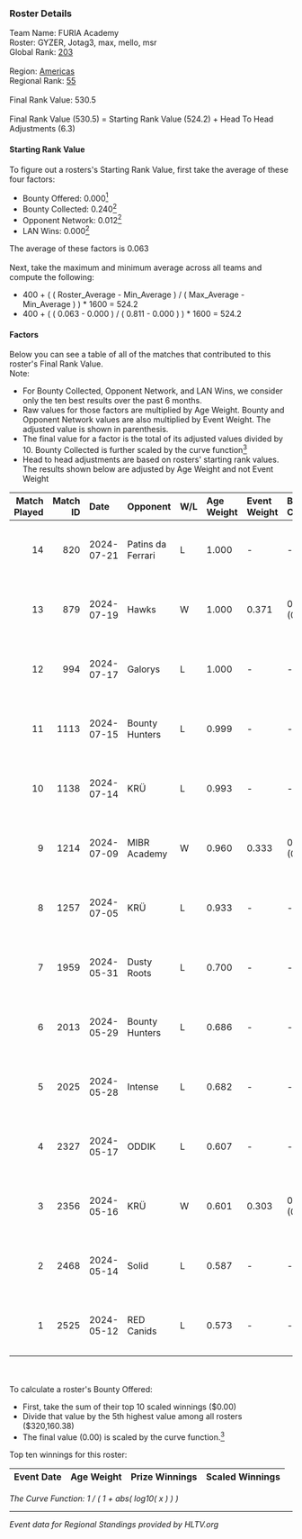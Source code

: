 ### Roster Details<br />
Team Name: FURIA Academy<br />
Roster: GYZER, Jotag3, max, mello, msr<br />
Global Rank: [203](../../standings_global_2024_08_14.md)<br />
<br />
Region: [Americas]( ../../standings_americas_2024_08_14.md)<br />
Regional Rank: [55]( ../../standings_americas_2024_08_14.md)<br />
<br />
Final Rank Value:  530.5<br />
<br />
Final Rank Value (530.5) = Starting Rank Value (524.2) + Head To Head Adjustments (6.3)<br />

#### Starting Rank Value<br />
To figure out a rosters's Starting Rank Value, first take the average of these four factors:<br />
- Bounty Offered: 0.000[<sup>1</sup>](#table2)
- Bounty Collected: 0.240[<sup>2</sup>](#table1)
- Opponent Network: 0.012[<sup>2</sup>](#table1)
- LAN Wins: 0.000[<sup>2</sup>](#table1)

The average of these factors is 0.063<br />
<br />
Next, take the maximum and minimum average across all teams and compute the following:<br />
- 400 + ( ( Roster_Average - Min_Average ) / ( Max_Average - Min_Average ) ) * 1600 = 524.2
- 400 + ( ( 0.063 - 0.000 ) / ( 0.811 - 0.000 ) ) * 1600 = 524.2


#### Factors<br />
Below you can see a table of all of the matches that contributed to this roster's Final Rank Value.<br />
Note:<br />

- For Bounty Collected, Opponent Network, and LAN Wins, we consider only the ten best results over the past 6 months.
- Raw values for those factors are multiplied by Age Weight. Bounty and Opponent Network values are also multiplied by Event Weight. The adjusted value is shown in parenthesis.
- The final value for a factor is the total of its adjusted values divided by 10. Bounty Collected is further scaled by the curve function[<sup>3</sup>](#curveFunction)
- Head to head adjustments are based on rosters' starting rank values. The results shown below are adjusted by Age Weight and not Event Weight
<span id="table1"></span><br />


| Match Played | Match ID | Date       | Opponent          | W/L | Age Weight | Event Weight | Bounty Collected | Opponent Network | LAN Wins  | H2H Adj. | Roster                                   |
| -: | -: | :- | :- | :- | :- | :- | :- | :- | :- | -: | :- |
|           14 |      820 | 2024-07-21 | Patins da Ferrari | L   | 1.000      | -            | -                | -                | -         |    -7.35 | GYZER, Jotag3, max, mello, msr           |
|           13 |      879 | 2024-07-19 | Hawks             | W   | 1.000      | 0.371        | 0.008 (0.003)    | 0.038 (0.014)    | 0 (0.000) |    21.26 | GYZER, Jotag3, max, mello, msr           |
|           12 |      994 | 2024-07-17 | Galorys           | L   | 1.000      | -            | -                | -                | -         |    -5.42 | Bruninho, GYZER, Jotag3, max, mello      |
|           11 |     1113 | 2024-07-15 | Bounty Hunters    | L   | 0.999      | -            | -                | -                | -         |    -2.79 | GYZER, Jotag3, max, mello, souz4h        |
|           10 |     1138 | 2024-07-14 | KRÜ               | L   | 0.993      | -            | -                | -                | -         |    -4.25 | GYZER, Jotag3, max, mello, souz4h        |
|            9 |     1214 | 2024-07-09 | MIBR Academy      | W   | 0.960      | 0.333        | 0.000 (0.000)    | 0.000 (0.000)    | 0 (0.000) |     9.79 | GYZER, Jotag3, max, mello, souz4h        |
|            8 |     1257 | 2024-07-05 | KRÜ               | L   | 0.933      | -            | -                | -                | -         |    -4.30 | GYZER, Jotag3, max, mello, souz4h        |
|            7 |     1959 | 2024-05-31 | Dusty Roots       | L   | 0.700      | -            | -                | -                | -         |    -3.59 | Bruninho, cerolzin, GYZER, Jotag3, mello |
|            6 |     2013 | 2024-05-29 | Bounty Hunters    | L   | 0.686      | -            | -                | -                | -         |    -2.99 | Bruninho, cerolzin, GYZER, Jotag3, mello |
|            5 |     2025 | 2024-05-28 | Intense           | L   | 0.682      | -            | -                | -                | -         |    -5.55 | Bruninho, cerolzin, GYZER, Jotag3, mello |
|            4 |     2327 | 2024-05-17 | ODDIK             | L   | 0.607      | -            | -                | -                | -         |    -1.61 | Bruninho, cerolzin, GYZER, Jotag3, mello |
|            3 |     2356 | 2024-05-16 | KRÜ               | W   | 0.601      | 0.303        | 0.021 (0.004)    | 0.565 (0.103)    | 0 (0.000) |    16.51 | Bruninho, cerolzin, GYZER, Jotag3, mello |
|            2 |     2468 | 2024-05-14 | Solid             | L   | 0.587      | -            | -                | -                | -         |    -2.57 | Bruninho, cerolzin, GYZER, Jotag3, mello |
|            1 |     2525 | 2024-05-12 | RED Canids        | L   | 0.573      | -            | -                | -                | -         |    -0.82 | Bruninho, cerolzin, GYZER, Jotag3, mello |

<br />
<span id="table2"></span><br />
To calculate a roster's Bounty Offered:<br />

- First, take the sum of their top 10 scaled winnings ($0.00)
- Divide that value by the 5th highest value among all rosters ($320,160.38)
- The final value (0.00) is scaled by the curve function.[<sup>3</sup>](#curveFunction)

Top ten winnings for this roster:<br />

| Event Date | Age Weight | Prize Winnings | Scaled Winnings |
| :- | -: | :- | :- |


<span id="curveFunction"></span>_The Curve Function: 1 / ( 1 + abs( log10( x ) ) )_<br />

---
_Event data for Regional Standings provided by HLTV.org_<br />
